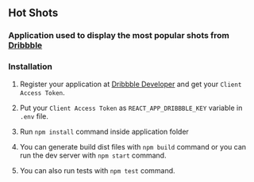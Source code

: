 ## Hot Shots

### Application used to display the most popular shots from [Dribbble](https://www.dribbble.com)

### Installation

1. Register your application at [Dribbble Developer](https://dribbble.com/account/applications/new) and get your `Client Access Token`.

2. Put your `Client Access Token` as `REACT_APP_DRIBBBLE_KEY` variable in `.env` file.

3. Run `npm install` command inside application folder

4. You can generate build dist files with `npm build` command or you can run the dev server with `npm start` command.

5. You can also run tests with `npm test` command.
